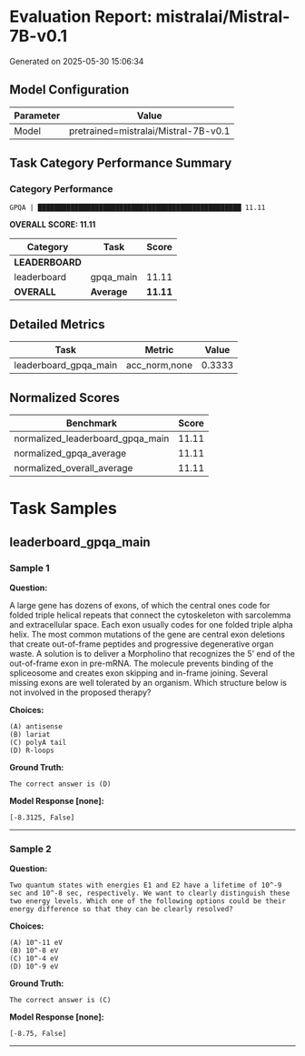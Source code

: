 # Evaluation Report: mistralai/Mistral-7B-v0.1
Generated on 2025-05-30 15:06:34

## Model Configuration

| Parameter | Value |
| --------- | ----- |
| Model | pretrained=mistralai/Mistral-7B-v0.1 |

## Task Category Performance Summary

### Category Performance

```
GPQA | ██████████████████████████████████████████████████ 11.11
```

**OVERALL SCORE: 11.11**

| Category | Task | Score |
| -------- | ---- | ----- |
| **LEADERBOARD** | | |
| leaderboard | gpqa_main | 11.11 |
| **OVERALL** | **Average** | **11.11** |

## Detailed Metrics

| Task | Metric | Value |
| ---- | ------ | ----- |
| leaderboard_gpqa_main | acc_norm,none | 0.3333 |

## Normalized Scores

| Benchmark | Score |
| --------- | ----- |
| normalized_leaderboard_gpqa_main | 11.11 |
| normalized_gpqa_average | 11.11 |
| normalized_overall_average | 11.11 |

# Task Samples

## leaderboard_gpqa_main

### Sample 1

**Question:**

A large gene has dozens of exons, of which the central ones code for folded triple helical repeats that connect the cytoskeleton with sarcolemma and extracellular space. Each exon usually codes for one folded triple alpha helix. The most common mutations of the gene are central exon deletions that create out-of-frame peptides and progressive degenerative organ waste. A solution is to deliver a Morpholino that recognizes the 5' end of the out-of-frame exon in pre-mRNA. The molecule prevents binding of the spliceosome and creates exon skipping and in-frame joining. Several missing exons are well tolerated by an organism. Which structure below is not involved in the proposed therapy?

**Choices:**

```
(A) antisense
(B) lariat
(C) polyA tail
(D) R-loops
```

**Ground Truth:**

```
The correct answer is (D)
```

**Model Response [none]:**

```
[-8.3125, False]
```

---

### Sample 2

**Question:**

```
Two quantum states with energies E1 and E2 have a lifetime of 10^-9 sec and 10^-8 sec, respectively. We want to clearly distinguish these two energy levels. Which one of the following options could be their energy difference so that they can be clearly resolved?

```

**Choices:**

```
(A) 10^-11 eV
(B) 10^-8 eV
(C) 10^-4 eV
(D) 10^-9 eV
```

**Ground Truth:**

```
The correct answer is (C)
```

**Model Response [none]:**

```
[-8.75, False]
```

---
